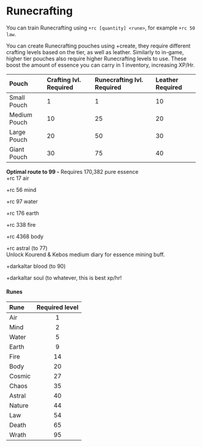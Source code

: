 # Runecrafting

You can train Runecrafting using `+rc [quantity] <rune>`, for example `+rc 50 law`.

You can create Runecrafting pouches using +create, they require different crafting levels based on the tier, as well as leather. Similarly to in-game, higher tier pouches also require higher Runecrafting levels to use. These boost the amount of essence you can carry in 1 inventory, increasing XP/Hr.

| **Pouch** | **Crafting lvl. Required** | Runecrafting lvl. Required | Lea**ther Required** |
| :--- | :--- | :--- | :--- |
| Small Pouch | 1 | 1 | 10 |
| Medium Pouch | 10 | 25 | 20 |
| Large Pouch | 20 | 50 | 30 |
| Giant Pouch | 30 | 75 | 40 |

**Optimal route to 99 -** Requires 170,382 pure essence  
+rc 17 air  
+rc 56 mind  
+rc 97 water  
+rc 176 earth  
+rc 338 fire  
+rc 4368 body  
+rc astral \(to 77\)  
Unlock Kourend & Kebos medium diary for essence mining buff.  
+darkaltar blood \(to 90\)  
+darkaltar soul \(to whatever, this is best xp/hr!

#### Runes

| **Rune** | **Required level** |
| :--- | :---: |
| Air | 1 |
| Mind | 2 |
| Water | 5 |
| Earth | 9 |
| Fire | 14 |
| Body | 20 |
| Cosmic | 27 |
| Chaos | 35 |
| Astral | 40 |
| Nature | 44 |
| Law | 54 |
| Death | 65 |
| Wrath | 95 |

